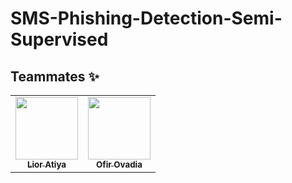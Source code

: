 # SMS-Phishing-Detection-Semi-Supervised


## Teammates ✨

<!-- ALL-CONTRIBUTORS-LIST:START - Do not remove or modify this section -->
<!-- prettier-ignore-start -->
<!-- markdownlint-disable -->
<table>
  <tr>
    <td align="center"><a href="https://github.com/LiorAtiya"><img src="https://i.ibb.co/G9Nq6X0/Screenshot-2021-12-01-221123.png" width="100px;" alt=""/><br /><sub><b>Lior Atiya</b></sub></a><br /> </td>
    <td align="center"><a href="https://github.com/OfirOvadia96"><img src="https://i.ibb.co/3kXVGdg/Screenshot-2021-12-01-220951.png" width="100px;" alt=""/><br /><sub><b>Ofir Ovadia</b></sub></a><br /> </td>
  </tr>
</table>
